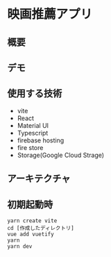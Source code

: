 # 映画推薦アプリ
## 概要
## デモ
## 使用する技術
- vite
- React
- Material UI
- Typescript
- firebase hosting
- fire store
- Storage(Google Cloud Strage)
## アーキテクチャ

## 初期起動時
```
yarn create vite
cd [作成したディレクトリ]
vue add vuetify
yarn
yarn dev
```
